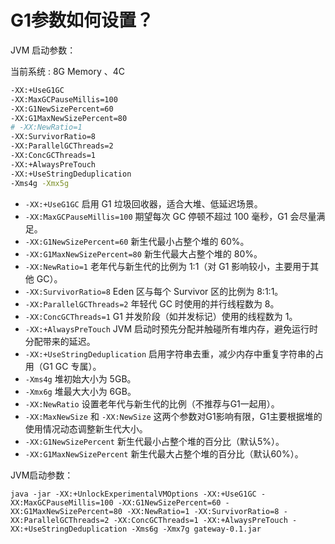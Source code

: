 

# G1参数如何设置？

JVM 启动参数：

当前系统  : 8G Memory 、4C 

```sh
-XX:+UseG1GC
-XX:MaxGCPauseMillis=100
-XX:G1NewSizePercent=60
-XX:G1MaxNewSizePercent=80
# -XX:NewRatio=1
-XX:SurvivorRatio=8
-XX:ParallelGCThreads=2
-XX:ConcGCThreads=1
-XX:+AlwaysPreTouch
-XX:+UseStringDeduplication
-Xms4g -Xmx5g
```

* `-XX:+UseG1GC`
  启用 G1 垃圾回收器，适合大堆、低延迟场景。
* `-XX:MaxGCPauseMillis=100`
  期望每次 GC 停顿不超过 100 毫秒，G1 会尽量满足。
* `-XX:G1NewSizePercent=60`
  新生代最小占整个堆的 60%。
* `-XX:G1MaxNewSizePercent=80`
  新生代最大占整个堆的 80%。
* `-XX:NewRatio=1`
  老年代与新生代的比例为 1:1（对 G1 影响较小，主要用于其他 GC）。
* `-XX:SurvivorRatio=8`
  Eden 区与每个 Survivor 区的比例为 8:1:1。
* `-XX:ParallelGCThreads=2`
  年轻代 GC 时使用的并行线程数为 8。
* `-XX:ConcGCThreads=1`
  G1 并发阶段（如并发标记）使用的线程数为 1。
* `-XX:+AlwaysPreTouch`
  JVM 启动时预先分配并触碰所有堆内存，避免运行时分配带来的延迟。
* `-XX:+UseStringDeduplication`
  启用字符串去重，减少内存中重复字符串的占用（G1 GC 专属）。
* `-Xms4g`
  堆初始大小为 5GB。
* `-Xmx6g`
  堆最大大小为 6GB。
* `-XX:NewRatio`
  设置老年代与新生代的比例（不推荐与G1一起用）。
* `-XX:MaxNewSize` 和 `-XX:NewSize`
  这两个参数对G1影响有限，G1主要根据堆的使用情况动态调整新生代大小。
* `-XX:G1NewSizePercent`
  新生代最小占整个堆的百分比（默认5%）。
* `-XX:G1MaxNewSizePercent`
  新生代最大占整个堆的百分比（默认60%）。

JVM启动参数：

`java -jar -XX:+UnlockExperimentalVMOptions -XX:+UseG1GC -XX:MaxGCPauseMillis=100 -XX:G1NewSizePercent=60 -XX:G1MaxNewSizePercent=80 -XX:NewRatio=1 -XX:SurvivorRatio=8 -XX:ParallelGCThreads=2 -XX:ConcGCThreads=1 -XX:+AlwaysPreTouch -XX:+UseStringDeduplication -Xms6g -Xmx7g gateway-0.1.jar`